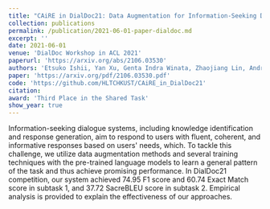 ```yaml
---
title: "CAiRE in DialDoc21: Data Augmentation for Information-Seeking Dialogue System"
collection: publications
permalink: /publication/2021-06-01-paper-dialdoc.md
excerpt: ''
date: 2021-06-01
venue: 'DialDoc Workshop in ACL 2021'
paperurl: 'https://arxiv.org/abs/2106.03530'
authors: 'Etsuko Ishii, Yan Xu, Genta Indra Winata, Zhaojiang Lin, Andrea Madotto, Zihan Liu, Peng Xu, Pascale Fung'
paper: 'https://arxiv.org/pdf/2106.03530.pdf'
code: 'https://github.com/HLTCHKUST/CAiRE_in_DialDoc21'
citation: 
award: 'Third Place in the Shared Task'
show_year: true
---
```

Information-seeking dialogue systems, including knowledge identification and response generation, aim to respond to users with fluent, coherent, and informative responses based on users' needs, which. To tackle this challenge, we utilize data augmentation methods and several training techniques with the pre-trained language models to learn a general pattern of the task and thus achieve promising performance. In DialDoc21 competition, our system achieved 74.95 F1 score and 60.74 Exact Match score in subtask 1, and 37.72 SacreBLEU score in subtask 2. Empirical analysis is provided to explain the effectiveness of our approaches.
